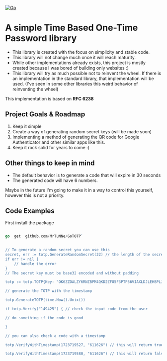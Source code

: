 [![Go](https://github.com/MrTuNNe/GoTOTP/actions/workflows/go.yml/badge.svg)](https://github.com/MrTuNNe/GoTOTP/actions/workflows/go.yml)
# A simple Time Based One-Time Password library
- This library is created with the focus on simplicity and stable code.
- This library will not change much once it will reach maturity.
- While other implementations already exists, this project is mostly created because I was bored of building only websites :) 
- This library will try as much possible not to reinvent the wheel. If there is an implementation in the standard library, that implementation will be used. (I've seen in some other libraries this weird behavior of reinventing the wheel)

This implementation is based on **RFC 6238** 

## Project Goals & Roadmap

 1. Keep it simple
 2. Create a way of generating random secret keys (will be made soon)
 3. Implementing a method of generating the QR code for Google Authenticator and other similar apps like this.
 4.  Keep it rock solid for years to come :)

## Other things to keep in mind
- The default behavior is to generate a code that will expire in 30 seconds
- The generated code will have 6 numbers.

Maybe in the future I'm going to make it in a way to control this yourself, however this is not a priority.


## Code Examples
First install the package
```go

go  get  github.com/MrTuNNe/GoTOTP`

  
// To generate a random secret you can use this
secret, err := totp.GenerateRandomSecret(32) // the length of the secret key
if err != nil {
	// handle the error
}
// The secret key must be base32 encoded and without padding

totp := totp.TOTP{Key: "OK6ZZOALZY6RNZBPM4QKD2ZFO5F3PTP56VIAXLDJLEHBPLJJIZNQ"}

// generate the TOTP with the timestamp

totp.GenerateTOTP(time.Now().Unix())

if totp.Verify("149425") { // check the input code from the user

// do something if the code is good

}

// you can also check a code with a timestamp

totp.VerifyWithTimestamp(1723719527, "611626") // this will return true

totp.VerifyWithTimestamp(1723719580, "611626") // this will return false
```